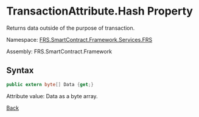 # TransactionAttribute.Hash Property

Returns data outside of the purpose of transaction.

Namespace: [FRS.SmartContract.Framework.Services.FRS](../../FRS.md)

Assembly: FRS.SmartContract.Framework

## Syntax

```c#
public extern byte[] Data {get;}
```

Attribute value: Data as a byte array.



[Back](../TransactionAttribute.md)